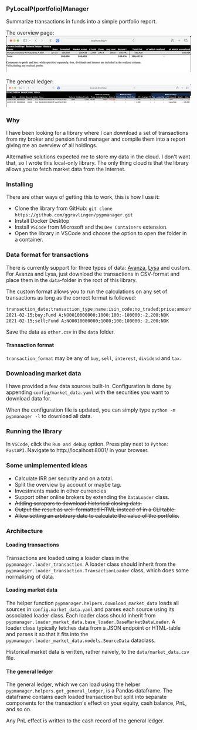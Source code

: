 ### PyLocalP(portfolio)Manager

Summarize transactions in funds into a simple portfolio report.

The overview page:
![Screenshot of the overview page.](/docs/assets/overview.png)

The general ledger:
![Screenshot of the general ledger.](/docs/assets/general_ledger.png)

### Why

I have been looking for a library where I can download a set of transactions from my broker and pension fund manager and compile them into a report giving me an overview of all holdings.

Alternative solutions expected me to store my data in the cloud. I don't want that, so I wrote this local-only library. The only thing cloud is that the library allows you to fetch market data from the Internet.

### Installing

There are other ways of getting this to work, this is how I use it:

- Clone the library from GitHub: `git clone https://github.com/ggravlingen/pypmanager.git`
- Install Docker Desktop
- Install `VSCode` from Microsoft and the `Dev Containers` extension.
- Open the library in VSCode and choose the option to open the folder in a container.

### Data format for transactions

There is currently support for three types of data: [Avanza](https://www.avanza.se/start), [Lysa](https://www.lysa.se/) and custom. For Avanza and Lysa, just download the transactions in CSV-format and place them in the `data`-folder in the root of this library.

The custom format allows you to run the calculations on any set of transactions as long as the correct format is followed:

```
transaction_date;transaction_type;name;isin_code;no_traded;price;amount;commission;currency
2021-02-15;buy;Fund A;NO0010000000;1000;100;-100000;-2,200;NOK
2021-02-15;sell;Fund A;NO0010000000;1000;100;100000;-2,200;NOK
```

Save the data as `other.csv` in the `data` folder.

#### Transaction format

`transaction_format` may be any of `buy`, `sell`, `interest`, `dividend` and `tax`.

### Downloading market data

I have provided a few data sources built-in. Configuration is done by appending `config/market_data.yaml` with the securities you want to download data for.

When the configuration file is updated, you can simply type `python -m pypmanager -l` to download all data.

### Running the library

In `VSCode`, click the `Run and debug` option. Press play next to `Python: FastAPI`. Navigate to http://localhost:8001/ in your browser.

### Some unimplemented ideas
- Calculate IRR per security and on a total.
- Split the overview by account or maybe tag.
- Investments made in other currencies
- Support other online brokers by extending the `DataLoader` class.
- <s>Adding scrapers to download historical closing data.</s>
- <s>Output the result as well-formatted HTML instead of in a CLI table.</s>
- <s>Allow setting an arbitrary date to calculate the value of the portfolio.</s>

### Architecture

#### Loading transactions

Transactions are loaded using a loader class in the `pypmanager.loader_transaction`. A loader class should inherit from the `pypmanager.loader_transaction.TransactionLoader` class, which does some normalising of data.

#### Loading market data

The helper function `pypmanager.helpers.download_market_data` loads all sources in `config.market_data.yaml` and parses each source using its associated loader class. Each loader class should inherit from `pypmanager.loader_market_data.base_loader.BaseMarketDataLoader`. A loader class typically fetches data from a JSON endpoint or HTML-table and parses it so that it fits into the `pypmanager.loader_market_data.models.SourceData` dataclass.

Historical market data is written, rather naively, to the `data/market_data.csv` file.

#### The general ledger

The general ledger, which we can load using the helper `pypmanager.helpers.get_general_ledger`, is a Pandas dataframe. The dataframe contains each loaded transaction but split into separate components for the transaction's effect on your equity, cash balance, PnL, and so on.

Any PnL effect is written to the cash record of the general ledger.
